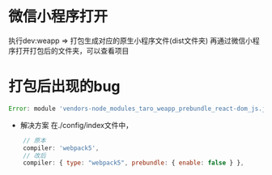 # 微信小程序打开
执行dev:weapp => 打包生成对应的原生小程序文件(dist文件夹)
再通过微信小程序打开打包后的文件夹，可以查看项目

# 打包后出现的bug
```js
Error: module 'vendors-node_modules_taro_weapp_prebundle_react-dom_js.js' is not defined, require args is './vendors-node_modules_taro_weapp_prebundle_react-dom_js.js'
```
* 解决方案
在./config/index文件中，
```js
    // 原本
    compiler: 'webpack5',
    // 改后
    compiler: { type: "webpack5", prebundle: { enable: false } },
```
